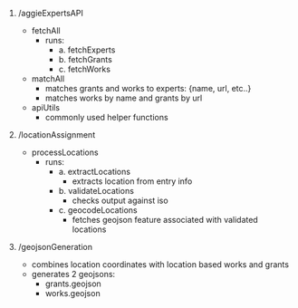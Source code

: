 1. /aggieExpertsAPI
    - fetchAll
        - runs:
            - a. fetchExperts
            - b. fetchGrants
            - c. fetchWorks
    - matchAll
        - matches grants and works to experts: {name, url, etc..}
        - matches works by name and grants by url
    - apiUtils
        - commonly used helper functions

2. /locationAssignment
    - processLocations
        - runs:
            - a. extractLocations
                - extracts location from entry info
            - b. validateLocations
                - checks output against iso
            - c. geocodeLocations
                - fetches geojson feature associated with validated locations

3. /geojsonGeneration
    - combines location coordinates with location based works and grants
    - generates 2 geojsons:
        - grants.geojson
        - works.geojson
